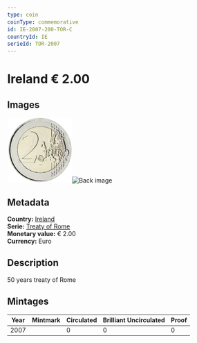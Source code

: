 ```yaml
---
type: coin
coinType: commemorative
id: IE-2007-200-TOR-C
countryId: IE
serieId: TOR-2007
---
```


# Ireland € 2.00

## Images

<img src="../../Images/common-2007-200.png" height="150" alt="Front image"><img src="Images/IE-2007-200-000.png" height="150" alt="Back image">

## Metadata

**Country:** [Ireland](../../Countries/Ireland/index.md)\
**Serie:** [Treaty of Rome](index.md)\
**Monetary value:** € 2.00\
**Currency:** Euro

## Description
50 years treaty of Rome

## Mintages

| Year | Mintmark | Circulated | Brilliant Uncirculated | Proof |
| ---- | -------- | ---------- | ---------------------- | ----- |
| 2007 |  | 0| 0 | 0 |
